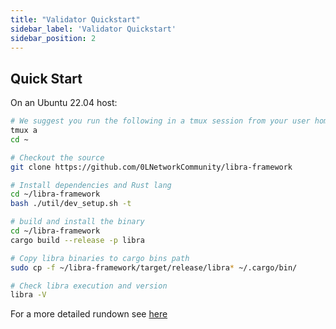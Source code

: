 ```yaml
---
title: "Validator Quickstart"
sidebar_label: 'Validator Quickstart'
sidebar_position: 2
---
```


## Quick Start

On an Ubuntu 22.04 host:

``` bash
# We suggest you run the following in a tmux session from your user home directory
tmux a
cd ~

# Checkout the source
git clone https://github.com/0LNetworkCommunity/libra-framework

# Install dependencies and Rust lang
cd ~/libra-framework
bash ./util/dev_setup.sh -t

# build and install the binary
cd ~/libra-framework
cargo build --release -p libra 

# Copy libra binaries to cargo bins path
sudo cp -f ~/libra-framework/target/release/libra* ~/.cargo/bin/

# Check libra execution and version 
libra -V
```

For a more detailed rundown see [here](/validators/detailed-instructions)
